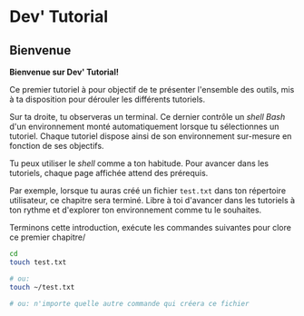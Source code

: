 # Dev' Tutorial

## Bienvenue

**Bienvenue sur Dev' Tutorial!**

Ce premier tutoriel à pour objectif de te présenter l'ensemble des outils,
mis à ta disposition pour dérouler les différents tutoriels.

Sur ta droite, tu observeras un terminal.
Ce dernier contrôle un *shell* *Bash* d'un environnement monté automatiquement lorsque tu sélectionnes un tutoriel.
Chaque tutoriel dispose ainsi de son environnement sur-mesure en fonction de ses objectifs.

Tu peux utiliser le *shell* comme a ton habitude.
Pour avancer dans les tutoriels, chaque page affichée attend des prérequis.

Par exemple, lorsque tu auras créé un fichier `test.txt` dans ton répertoire utilisateur, ce chapitre sera terminé.
Libre à toi d'avancer dans les tutoriels à ton rythme et d'explorer ton environnement comme tu le souhaites.

Terminons cette introduction, exécute les commandes suivantes pour clore ce premier chapitre/
```bash
cd
touch test.txt

# ou:
touch ~/test.txt

# ou: n'importe quelle autre commande qui créera ce fichier
```
